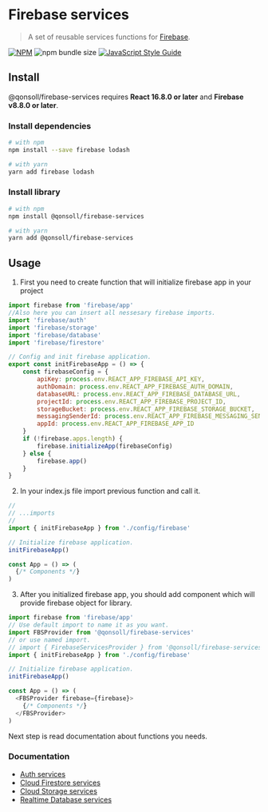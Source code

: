 # Firebase services

> A set of reusable services functions for [Firebase](https://firebase.google.com/).

[![NPM](https://img.shields.io/npm/v/@qonsoll/firebase-services.svg)](https://www.npmjs.com/package/@qonsoll/firebase-services)
![npm bundle size](https://img.shields.io/bundlephobia/min/@qonsoll/firebase-services)
[![JavaScript Style Guide](https://img.shields.io/badge/code_style-standard-brightgreen.svg)](https://standardjs.com)


## Install

@qonsoll/firebase-services requires **React 16.8.0 or later** and **Firebase v8.8.0 or later**.

### Install dependencies

```bash
# with npm
npm install --save firebase lodash

# with yarn
yarn add firebase lodash
```

### Install library

```bash
# with npm
npm install @qonsoll/firebase-services

# with yarn
yarn add @qonsoll/firebase-services
```


## Usage

1. First you need to create function that will initialize firebase app in your project

```js
import firebase from 'firebase/app'
//Also here you can insert all nessesary firebase imports.
import 'firebase/auth'
import 'firebase/storage'
import 'firebase/database'
import 'firebase/firestore'

// Config and init firebase application.
export const initFirebaseApp = () => {
	const firebaseConfig = {
		apiKey: process.env.REACT_APP_FIREBASE_API_KEY,
		authDomain: process.env.REACT_APP_FIREBASE_AUTH_DOMAIN,
		databaseURL: process.env.REACT_APP_FIREBASE_DATABASE_URL,
		projectId: process.env.REACT_APP_FIREBASE_PROJECT_ID,
		storageBucket: process.env.REACT_APP_FIREBASE_STORAGE_BUCKET,
		messagingSenderId: process.env.REACT_APP_FIREBASE_MESSAGING_SENDER_ID,
		appId: process.env.REACT_APP_FIREBASE_APP_ID
	}
	if (!firebase.apps.length) {
		firebase.initializeApp(firebaseConfig)
	} else {
		firebase.app()
	}
}

```
2. In your index.js file import previous function and call it.

```js
//
// ...imports
//
import { initFirebaseApp } from './config/firebase'

// Initialize firebase application.
initFirebaseApp()

const App = () => (
  {/* Components */}
)
```

3. After you initialized firebase app, you should add component which will provide firebase object for library.

```js
import firebase from 'firebase/app'
// Use default import to name it as you want.
import FBSProvider from '@qonsoll/firebase-services'
// or use named import.
// import { FirebaseServicesProvider } from '@qonsoll/firebase-services'
import { initFirebaseApp } from './config/firebase'

// Initialize firebase application.
initFirebaseApp()

const App = () => ( 
  <FBSProvider firebase={firebase}>
	{/* Components */}
  </FBSProvider>
)
```

Next step is read documentation about functions you needs.

### Documentation

- [Auth services](/src/hooks/useAuthServices)
- [Cloud Firestore services](/src/hooks/useFirestoreServices)
- [Cloud Storage services](/src/hooks/useStorageServices)
- [Realtime Database services](/src/hooks/useDatabaseServices)
